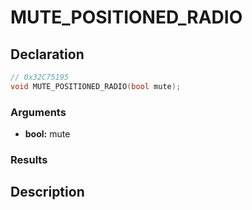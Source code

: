# MUTE_POSITIONED_RADIO

## Declaration
```cpp
// 0x32C75195
void MUTE_POSITIONED_RADIO(bool mute);
```

### Arguments
- **bool:** mute

### Results

## Description
